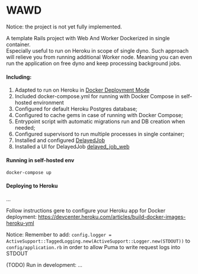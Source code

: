 # WAWD

Notice: the project is not yet fully implemented.

A template Rails project with Web And Worker Dockerized in single container.  
Especially useful to run on Heroku in scope of single dyno. Such approach will relieve you from running additional Worker node.
Meaning you can even run the application on free dyno and keep processing background jobs.

#### Including:
1. Adapted to run on Heroku in [Docker Deployment Mode](https://devcenter.heroku.com/articles/build-docker-images-heroku-yml)
2. Included docker-compose.yml for running with Docker Compose in self-hosted environment
3. Configured for default Heroku Postgres database;
4. Configured to cache gems in case of running with Docker Compose;
5. Entrypoint script with automatic migrations run and DB creation when needed;
6. Configured supervisord to run multiple processes in single container;
7. Installed and configured [DelayedJob](https://github.com/collectiveidea/delayed_job)
8. Installed a UI for DelayedJob [delayed_job_web](https://github.com/ejschmitt/delayed_job_web)

#### Running in self-hosted env
`docker-compose up`

#### Deploying to Heroku
...  

Follow instructions gere to configure your Heroku app for Docker deployment:
https://devcenter.heroku.com/articles/build-docker-images-heroku-yml

Notice:
Remember to add:
`config.logger = ActiveSupport::TaggedLogging.new(ActiveSupport::Logger.new(STDOUT))`
to `config/application.rb` in order to allow Puma to write request logs into STDOUT

(TODO) Run in development:
...
